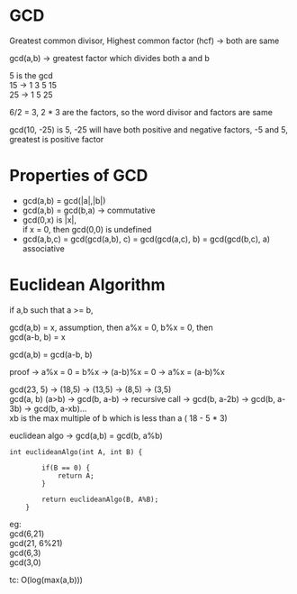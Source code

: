 # GCD

Greatest common divisor, Highest common factor (hcf) -> both are same  

gcd(a,b) -> greatest factor which divides both a and b    

5 is the gcd   
15 -> 1 3  5 15   
25 -> 1 5 25  

6/2 = 3, 2 * 3 are the factors, so the word divisor and factors are same  

gcd(10, -25) is 5, -25 will have both positive and negative factors, -5 and 5, greatest is positive factor  

# Properties of GCD

- gcd(a,b) = gcd(|a|,|b|)
- gcd(a,b) = gcd(b,a) -> commutative 
- gcd(0,x) is |x|,  
  if x = 0, then gcd(0,0) is undefined
- gcd(a,b,c) = gcd(gcd(a,b), c) = gcd(gcd(a,c), b) = gcd(gcd(b,c), a)  
  associative  
  
# Euclidean Algorithm

if a,b such that a >= b,  

gcd(a,b) = x, assumption, then a%x = 0, b%x = 0, then    
gcd(a-b, b) = x  

gcd(a,b) = gcd(a-b, b)  

proof -> a%x = 0 = b%x -> (a-b)%x = 0 -> a%x = (a-b)%x  

gcd(23, 5) -> (18,5) -> (13,5) -> (8,5) -> (3,5)  
gcd(a, b) (a>b) -> gcd(b, a-b) -> recursive call -> gcd(b, a-2b) -> gcd(b, a-3b) -> gcd(b, a-xb)...    
xb is the max multiple of b which is less than a ( 18 - 5 * 3)  

euclidean algo -> gcd(a,b) = gcd(b, a%b)  

``` 
int euclideanAlgo(int A, int B) {
        
        if(B == 0) {
            return A;
        }

        return euclideanAlgo(B, A%B);
    }
```

eg:  
gcd(6,21)  
gcd(21, 6%21)  
gcd(6,3)  
gcd(3,0)  

tc: O(log(max(a,b)))


